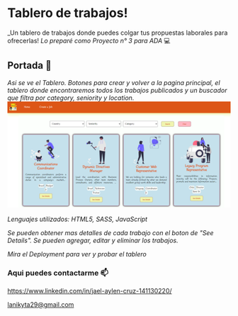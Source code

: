 # Tablero de trabajos!
_Un tablero de trabajos donde puedes colgar tus propuestas laborales para ofrecerlas! 
_Lo preparé como Proyecto n° 3 para ADA_ :computer:
## Portada :love_letter:
_Asi se ve el Tablero. Botones para crear y volver a la pagina principal, el tablero donde encontraremos todos los trabajos publicados y un buscador que filtra por category, seniority y location._
![tp2](https://github.com/lanikyta/Saas-Proyect-Jobs/blob/main/assets/Portada.png)

_Lenguajes utilizados: HTML5, SASS, JavaScript_

_Se pueden obtener mas detalles de cada trabajo con el boton de "See Details". Se pueden agregar, editar y eliminar los trabajos._

_Mira el Deployment para ver y probar el tablero_

### Aqui puedes contactarme :mailbox:

https://www.linkedin.com/in/jael-aylen-cruz-141130220/

lanikyta29@gmail.com
